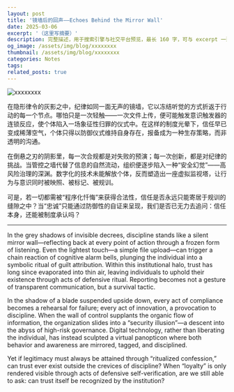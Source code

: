```yaml
---
layout: post
title: '镜墙后的回声——Echoes Behind the Mirror Wall'
date: 2025-03-06
excerpt: '（这里写摘要）'
description: 完整描述，用于搜索引擎与社交平台预览，最长 160 字，可与 excerpt 一致
og_image: /assets/img/blog/xxxxxxxx
thumbnail: /assets/img/blog/xxxxxxxx
categories: Notes
tags: 
related_posts: true
---
```


<img src="/assets/img/blog/xxxxxxxx" alt="xxxxxxxx">

在隐形律令的灰影之中，纪律如同一面无声的镜墙，它以冻结听觉的方式折返于行动的每一个节点。哪怕只是一次轻触——一次文件上传，便可能触发意识触发器的连锁反应，使个体陷入一场象征性归罪的仪式中。在这样的制度光晕下，信任早已变成稀薄空气，个体只得以防御仪式维持自身存在，报备成为一种生存策略，而非透明的沟通。

在倒悬之刃的阴影里，每一次合规都是对失败的预演；每一次创新，都是对纪律的挑战。当管控之墙代替了信息的自然流动，组织便逐步陷入一种“安全幻觉”——高风险治理的深渊。数字化的技术未能解放个体，反而塑造出一座虚拟监视塔，让行为与意识同时被映照、被标记、被规训。

可是，若一切都需被“程序化忏悔”来获得合法性，信任是否永远只能寄居于规训的缝隙之中？当“忠诚”只能通过防御性的自证来呈现，我们是否已无力去追问：信任本身，还能被制度承认吗？

---

In the grey shadows of invisible decrees, discipline stands like a silent mirror wall—reflecting back at every point of action through a frozen form of listening. Even the lightest touch—a simple file upload—can trigger a chain reaction of cognitive alarm bells, plunging the individual into a symbolic ritual of guilt attribution. Within this institutional halo, trust has long since evaporated into thin air, leaving individuals to uphold their existence through acts of defensive ritual. Reporting becomes not a gesture of transparent communication, but a survival tactic.

In the shadow of a blade suspended upside down, every act of compliance becomes a rehearsal for failure; every act of innovation, a provocation to discipline. When the wall of control supplants the organic flow of information, the organization slides into a “security illusion”—a descent into the abyss of high-risk governance. Digital technology, rather than liberating the individual, has instead sculpted a virtual panopticon where both behavior and awareness are mirrored, tagged, and disciplined.

Yet if legitimacy must always be attained through “ritualized confession,” can trust ever exist outside the crevices of discipline? When “loyalty” is only rendered visible through acts of defensive self-verification, are we still able to ask: can trust itself be recognized by the institution?